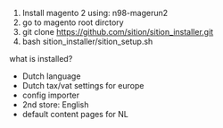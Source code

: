 1. Install magento 2 using: n98-magerun2
2. go to magento root dirctory 
3. git clone https://github.com/sition/sition_installer.git
4. bash sition_installer/sition_setup.sh

what is installed?
- Dutch language
- Dutch tax/vat settings for europe
- config importer
- 2nd store: English
- default content pages for NL

